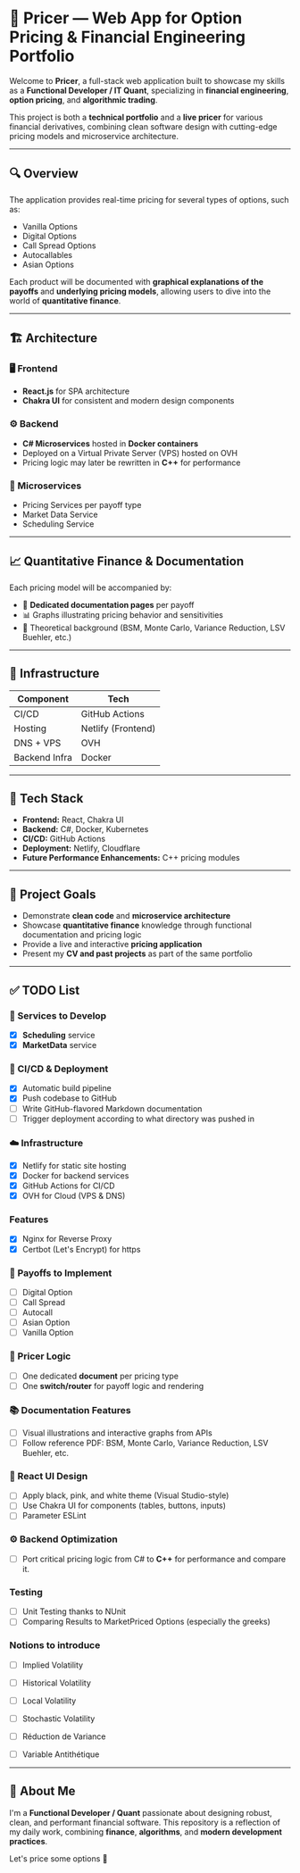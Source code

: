 # 🧠 Pricer — Web App for Option Pricing & Financial Engineering Portfolio

Welcome to **Pricer**, a full-stack web application built to showcase my skills as a **Functional Developer / IT Quant**, specializing in **financial engineering**, **option pricing**, and **algorithmic trading**.

This project is both a **technical portfolio** and a **live pricer** for various financial derivatives, combining clean software design with cutting-edge pricing models and microservice architecture.

---

## 🔍 Overview

The application provides real-time pricing for several types of options, such as:

- Vanilla Options
- Digital Options
- Call Spread Options
- Autocallables
- Asian Options

Each product will be documented with **graphical explanations of the payoffs** and **underlying pricing models**, allowing users to dive into the world of **quantitative finance**.

---

## 🏗️ Architecture

### 🖥️ Frontend
- **React.js** for SPA architecture
- **Chakra UI** for consistent and modern design components

### ⚙️ Backend
- **C# Microservices** hosted in **Docker containers**
- Deployed on a Virtual Private Server (VPS) hosted on OVH
- Pricing logic may later be rewritten in **C++** for performance

### 🔁 Microservices
- Pricing Services per payoff type
- Market Data Service
- Scheduling Service

---

## 📈 Quantitative Finance & Documentation

Each pricing model will be accompanied by:

- 📄 **Dedicated documentation pages** per payoff
- 📊 Graphs illustrating pricing behavior and sensitivities
- 🧠 Theoretical background (BSM, Monte Carlo, Variance Reduction, LSV Buehler, etc.)

---

## 🔧 Infrastructure

| Component         | Tech                                      |
|------------------|-------------------------------------------|
| CI/CD            | GitHub Actions                            |
| Hosting          | Netlify (Frontend)                        |
| DNS + VPS             | OVH                                 |
| Backend Infra    | Docker                        |

---

## 📜 Tech Stack

- **Frontend:** React, Chakra UI
- **Backend:** C#, Docker, Kubernetes
- **CI/CD:** GitHub Actions
- **Deployment:** Netlify, Cloudflare
- **Future Performance Enhancements:** C++ pricing modules

---

## 🎯 Project Goals

- Demonstrate **clean code** and **microservice architecture**
- Showcase **quantitative finance** knowledge through functional documentation and pricing logic
- Provide a live and interactive **pricing application**
- Present my **CV and past projects** as part of the same portfolio

---

## ✅ TODO List

### 🧩 Services to Develop
- [x] **Scheduling** service
- [x] **MarketData** service

### 🚀 CI/CD & Deployment
- [x] Automatic build pipeline
- [x] Push codebase to GitHub
- [ ] Write GitHub-flavored Markdown documentation
- [ ] Trigger deployment according to what directory was pushed in

### ☁️ Infrastructure
- [x] Netlify for static site hosting
- [x] Docker for backend services
- [x] GitHub Actions for CI/CD
- [x] OVH for Cloud (VPS & DNS)

### Features
- [x] Nginx for Reverse Proxy
- [x] Certbot (Let's Encrypt) for https

### 💸 Payoffs to Implement
- [ ] Digital Option
- [ ] Call Spread
- [ ] Autocall
- [ ] Asian Option
- [ ] Vanilla Option

### 🧠 Pricer Logic
- [ ] One dedicated **document** per pricing type
- [ ] One **switch/router** for payoff logic and rendering

### 📚 Documentation Features
- [ ] Visual illustrations and interactive graphs from APIs
- [ ] Follow reference PDF: BSM, Monte Carlo, Variance Reduction, LSV Buehler, etc.

### 🎨 React UI Design
- [ ] Apply black, pink, and white theme (Visual Studio-style)
- [ ] Use Chakra UI for components (tables, buttons, inputs)
- [ ] Parameter ESLint

### ⚙️ Backend Optimization
- [ ] Port critical pricing logic from C# to **C++** for performance and compare it.

### Testing
- [ ] Unit Testing thanks to NUnit
- [ ] Comparing Results to MarketPriced Options (especially the greeks)

### Notions to introduce
- [ ] Implied Volatility
- [ ] Historical Volatility
- [ ] Local Volatility
- [ ] Stochastic Volatility

- [ ] Réduction de Variance
- [ ] Variable Antithétique


---

## 👤 About Me

I'm a **Functional Developer / Quant** passionate about designing robust, clean, and performant financial software. This repository is a reflection of my daily work, combining **finance**, **algorithms**, and **modern development practices**.

Let's price some options 🚀
